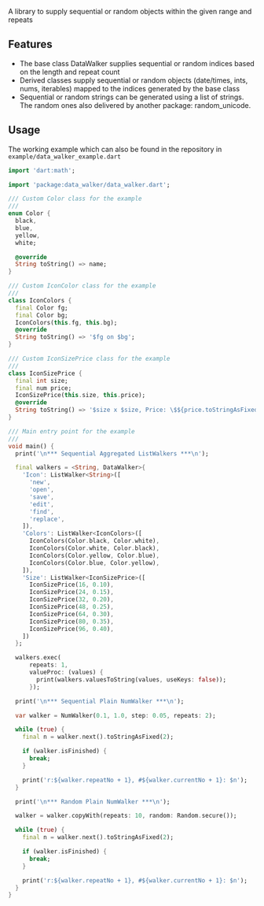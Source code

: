 A library to supply sequential or random objects within the given range and repeats

## Features

- The base class DataWalker supplies sequential or random indices based on the length and repeat count
- Derived classes supply sequential or random objects (date/times, ints, nums, iterables) mapped to the indices generated by the base class
- Sequential or random strings can be generated using a list of strings. The random ones also delivered by another package: random_unicode.

## Usage

The working example which can also be found in the repository in `example/data_walker_example.dart`

```dart
import 'dart:math';

import 'package:data_walker/data_walker.dart';

/// Custom Color class for the example
///
enum Color {
  black,
  blue,
  yellow,
  white;

  @override
  String toString() => name;
}

/// Custom IconColor class for the example
///
class IconColors {
  final Color fg;
  final Color bg;
  IconColors(this.fg, this.bg);
  @override
  String toString() => '$fg on $bg';
}

/// Custom IconSizePrice class for the example
///
class IconSizePrice {
  final int size;
  final num price;
  IconSizePrice(this.size, this.price);
  @override
  String toString() => '$size x $size, Price: \$${price.toStringAsFixed(2)}';
}

/// Main entry point for the example
///
void main() {
  print('\n*** Sequential Aggregated ListWalkers ***\n');

  final walkers = <String, DataWalker>{
    'Icon': ListWalker<String>([
      'new',
      'open',
      'save',
      'edit',
      'find',
      'replace',
    ]),
    'Colors': ListWalker<IconColors>([
      IconColors(Color.black, Color.white),
      IconColors(Color.white, Color.black),
      IconColors(Color.yellow, Color.blue),
      IconColors(Color.blue, Color.yellow),
    ]),
    'Size': ListWalker<IconSizePrice>([
      IconSizePrice(16, 0.10),
      IconSizePrice(24, 0.15),
      IconSizePrice(32, 0.20),
      IconSizePrice(48, 0.25),
      IconSizePrice(64, 0.30),
      IconSizePrice(80, 0.35),
      IconSizePrice(96, 0.40),
    ])
  };

  walkers.exec(
      repeats: 1,
      valueProc: (values) {
        print(walkers.valuesToString(values, useKeys: false));
      });

  print('\n*** Sequential Plain NumWalker ***\n');

  var walker = NumWalker(0.1, 1.0, step: 0.05, repeats: 2);

  while (true) {
    final n = walker.next().toStringAsFixed(2);

    if (walker.isFinished) {
      break;
    }

    print('r:${walker.repeatNo + 1}, #${walker.currentNo + 1}: $n');
  }

  print('\n*** Random Plain NumWalker ***\n');

  walker = walker.copyWith(repeats: 10, random: Random.secure());

  while (true) {
    final n = walker.next().toStringAsFixed(2);

    if (walker.isFinished) {
      break;
    }

    print('r:${walker.repeatNo + 1}, #${walker.currentNo + 1}: $n');
  }
}
```
